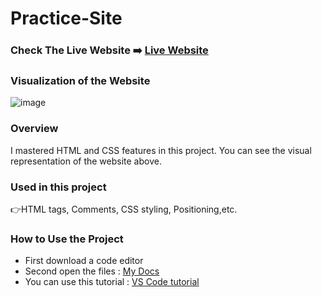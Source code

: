 # Practice-Site

### Check The Live Website ➡️ [Live Website](https://sekunev.github.io/Projects/16_Flex_nav/)


### Visualization of the Website
![image](https://user-images.githubusercontent.com/101554737/185753583-54b2a5a7-41c3-4f0c-a3e1-0e86c743a485.png)


### Overview
I mastered HTML and CSS features in this project. You can see the visual representation of the website above.

### Used in this project
👉HTML tags, Comments, CSS styling, Positioning,etc.

### How to Use the Project
+ First download a code editor
+ Second open the files : [My Docs](https://github.com/Sekunev/Projects/tree/main/14_CSS_Margin)
+ You can use this tutorial : [VS Code tutorial](https://www.youtube.com/watch?v=fJEbVCrEMSE)

